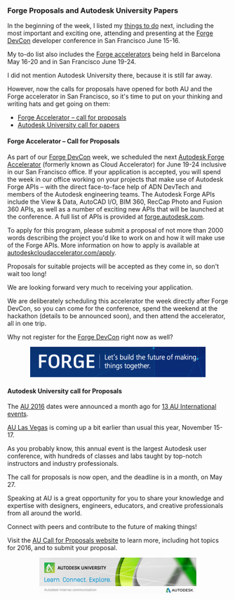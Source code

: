 <head>
<meta http-equiv="Content-Type" content="text/html; charset=utf-8">
<link rel="stylesheet" type="text/css" href="bc.css">
<script src="run_prettify.js" type="text/javascript"></script>
<!--
<script src="https://google-code-prettify.googlecode.com/svn/loader/run_prettify.js" type="text/javascript"></script>
-->
</head>

<!---

 #revitAPI #3dwebcoder @AutodeskRevit #bim @AutodeskForge #3dwebaccel


-->

### Forge Proposals and Autodesk University Papers

In the beginning of the week, I listed
my [things to do](http://thebuildingcoder.typepad.com/blog/2016/04/room-editor-first-revit-2017-addin-migration.html#1) next,
including the most important and exciting one, attending and presenting at
the [Forge DevCon](http://thebuildingcoder.typepad.com/blog/2016/04/room-editor-first-revit-2017-addin-migration.html#2) developer conference in San Francisco June 15-16.

My to-do list also includes
the [Forge accelerators](http://autodeskcloudaccelerator.com) being held
in Barcelona May 16-20 and in San Francisco June 19-24.

I did not mention Autodesk University there, because it is still far away.

However, now the calls for proposals have opened for both AU and the Forge accelerator in San Francisco, so it's time to put on your thinking and writing hats and get going on them:

- [Forge Accelerator &ndash; call for proposals](#2)
- [Autodesk University call for papers](#3)



#### <a name="2"></a>Forge Accelerator &ndash; Call for Proposals

As part of our [Forge DevCon](http://forge.autodesk.com/conference) week, we scheduled the next [Autodesk Forge Accelerator](http://autodeskcloudaccelerator.com) (formerly known as Cloud Accelerator) for June 19-24 inclusive in our San Francisco office. If your application is accepted, you will spend the week in our office working on your projects that make use of Autodesk Forge APIs &ndash; with the direct face-to-face help of ADN DevTech and members of the Autodesk engineering teams. The Autodesk Forge APIs include the View & Data, AutoCAD I/O, BIM 360, RecCap Photo and Fusion 360 APIs, as well as a number of exciting new APIs that will be launched at the conference. A full list of APIs is provided at [forge.autodesk.com](http://forge.autodesk.com).

To apply for this program, please submit a proposal of not more than 2000 words describing the project you'd like to work on and how it will make use of the Forge APIs. More information on how to apply is available at [autodeskcloudaccelerator.com/apply](http://autodeskcloudaccelerator.com/apply).

Proposals for suitable projects will be accepted as they come in, so don't wait too long!

We are looking forward very much to receiving your application.

We are deliberately scheduling this accelerator the week directly after Forge DevCon, so you can come for the conference, spend the weekend at the hackathon (details to be announced soon), and then attend the accelerator, all in one trip.

Why not register for the [Forge DevCon](http://forge.autodesk.com/conference) right now as well?

<center>
<img src="img/forge_accelerator.png" alt="Forge Accelerator" width="400">
</center>


#### <a name="3"></a>Autodesk University call for Proposals

The [AU 2016](http://au.autodesk.com) dates were announced a month ago
for [13 AU International events](http://au.autodesk.com/#conferences.html).

[AU Las Vegas](http://au.autodesk.com/las-vegas) is coming up a bit earlier than usual this year, November 15-17.

As you probably know, this annual event is the largest Autodesk user conference, with hundreds of classes and labs taught by top-notch instructors and industry professionals.

The call for proposals is now open, and the deadline is in a month, on May 27.

Speaking at AU is a great opportunity for you to share your knowledge and expertise with designers, engineers, educators, and creative professionals from all around the world.

Connect with peers and contribute to the future of making things!

Visit the [AU Call for Proposals website](http://au.autodesk.com/speaker-resource-center/call-for-proposals) to learn more, including hot topics for 2016, and to submit your proposal.

<center>
<img src="img/au2016.jpeg" alt="AU 2016" width="358">
</center>
